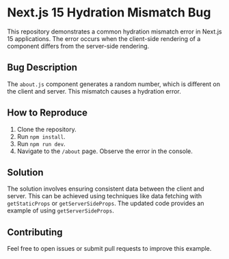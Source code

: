 # Next.js 15 Hydration Mismatch Bug

This repository demonstrates a common hydration mismatch error in Next.js 15 applications. The error occurs when the client-side rendering of a component differs from the server-side rendering.

## Bug Description
The `about.js` component generates a random number, which is different on the client and server. This mismatch causes a hydration error.

## How to Reproduce
1. Clone the repository.
2. Run `npm install`.
3. Run `npm run dev`.
4. Navigate to the `/about` page. Observe the error in the console.

## Solution
The solution involves ensuring consistent data between the client and server.  This can be achieved using techniques like data fetching with `getStaticProps` or `getServerSideProps`.  The updated code provides an example of using `getServerSideProps`.

## Contributing
Feel free to open issues or submit pull requests to improve this example.